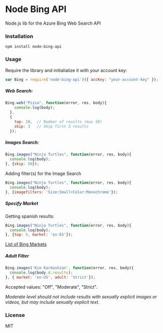 # Node Bing API
Node.js lib for the Azure Bing Web Search API

### Installation
````
npm install node-bing-api
````

### Usage

Require the library and initialialize it with your account key:

```js
var Bing = require('node-bing-api')({ accKey: "your-account-key" });
```

##### Web Search:
```js
Bing.web("Pizza", function(error, res, body){
    console.log(body);
  },
  {
    top: 10,  // Number of results (max 50)
    skip: 3   // Skip first 3 results
  });
```

##### Images Search:
```js
Bing.images("Ninja Turtles", function(error, res, body){
  console.log(body);
}, {skip: 50});
```
Adding filter(s) for the Image Search
```js
Bing.images("Ninja Turtles", function(error, res, body){
  console.log(body);
}, {imagefilters: 'Size:Small+Color:Monochrome'});
```

##### Specify Market
Getting spanish results:
```js
Bing.images("Ninja Turtles", function(error, res, body){
  console.log(body);
}, {top: 5, market: 'es-ES'});
```
[List of Bing Markets](https://msdn.microsoft.com/en-us/library/dd251064.aspx)


##### Adult Filter
```js
Bing.images('Kim Kardashian', function(error, res, body){
  console.log(body.d.results);
}, { market: 'en-US', adult: 'Strict'});
```
Accepted values: "Off", "Moderate", "Strict".

*Moderate level should not include results with sexually explicit images
or videos, but may include sexually explicit text.*


### License
MIT

